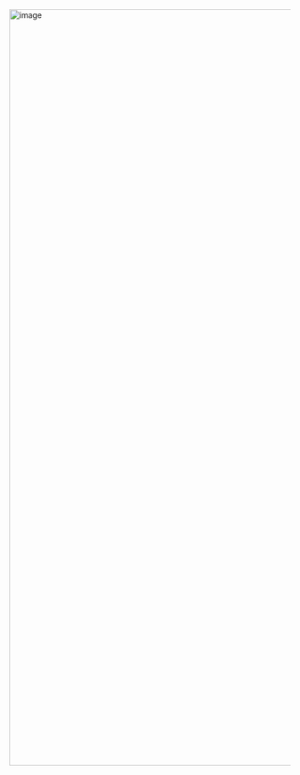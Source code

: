 <img width="1354" alt="image" src="https://github.com/SELLCLOUD/.github/assets/32701658/4f0e89b6-2c28-478c-b076-22344f81efe0">
